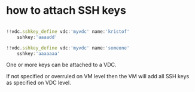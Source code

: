 # how to attach SSH keys

```javascript

!!vdc.sshkey_define vdc:'myvdc' name:'kristof' 
    sshkey:'aaaadd'

!!vdc.sshkey_define vdc:'myvdc' name:'someone' 
    sshkey:'aaaaaaa'

```

One or more keys can be attached to a VDC.

If not specified or overruled on VM level then the VM will add all SSH keys as specified on VDC level.